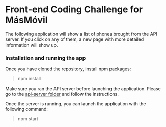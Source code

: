 # Front-end Coding Challenge for MásMóvil

The following application will show a list of phones brought from the API server. 
If you click on any of them, a new page with more detailed information will show up.

### Installation and running the app

Once you have cloned the repository, install npm packages:

> npm install

Make sure you ran the API server before launching the application.
Please go to the [api-server folder](https://github.com/estherpato/frontend-coding-challenge/tree/master/api-server) and follow the instructions.

Once the server is running, you can launch the application with the following command:

> npm start
